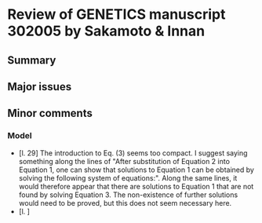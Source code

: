 # Review of GENETICS manuscript 302005 by Sakamoto & Innan

## Summary

## Major issues

## Minor comments

### Model

- [l. 29] The introduction to Eq. (3) seems too compact. I suggest saying something along the lines of "After substitution of Equation 2 into Equation 1, one can show that solutions to Equation 1 can be obtained by solving the following system of equations:". Along the same lines, it would therefore appear that there are solutions to Equation 1 that are not found by solving Equation 3. The non-existence of further solutions would need to be proved, but this does not seem necessary here.
- [l. ]

